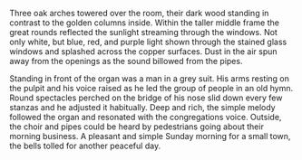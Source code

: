 Three oak arches towered over the room, their dark wood standing in
contrast to the golden columns inside. Within the taller middle frame
the great rounds reflected the sunlight streaming through the windows. 
Not only white, but blue, red, and purple light shown through the
stained glass windows and splashed across the copper surfaces. Dust in
the air spun away from the openings as the sound billowed from the
pipes. 

Standing in front of the organ was a man in a grey suit. His arms
resting on the pulpit and his voice raised as he led the group of people
in an old hymn. Round spectacles perched on the bridge of his nose slid
down every few stanzas and he adjusted it habitually. Deep and rich,
the simple melody followed the organ and resonated with the
congregations voice. Outside, the choir and pipes could be heard by
pedestrians going about their morning business. A pleasant and simple
Sunday morning for a small town, the bells tolled for another peaceful
day. 
